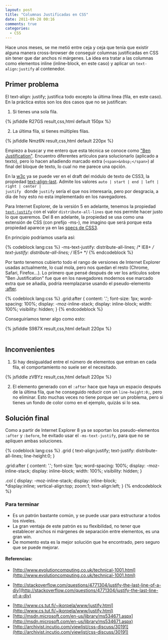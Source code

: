 ```yaml
---
layout: post
title: "Columnas Justificadas en CSS"
date: 2011-09-28 00:16
comments: true
categories: 
  - CSS
---
```


Hace unos meses, se me metió entre ceja y ceja que tenía que existir alguna manera cross-browser de conseguir columnas justificadas en CSS sin tener que dar anchos ni márgenes. La idea era tratar a las columnas como elementos inline (inline-block, en este caso) y aplicar un <code>text-align:justify</code> al contenedor.

## Primer problema

El text-align: justify; justifica todo excepto la última línea (fila, en este caso). En la práctica estos son los dos casos que no se justifican:

1. Si tienes una sola fila. 
  
  {% jsfiddle R27GS result,css,html default 150px %}
  
2. La última fila, si tienes múltiples filas.

  {% jsfiddle Nmz6N result,css,html default 220px %}
  
  
Empiezo a buscar y me entero que esta técnica se conoce como ["Ben Justification"](http://www.evolutioncomputing.co.uk/technical-1001.html). Encuentro diferentes 
artículos para solucionarlo (aplicado a texto), pero lo hacen añadiendo marcado extra (<code>&lt;span&gt;&amp;nbsp;&lt;/span&gt;</code>) al final del bloque de texto, lo cual no me parece una opción.

En la [w3c](http://www.w3.org/) ya se puede ver en el draft del módulo de texto de CSS3, la propiedad [text-align-last](http://www.w3.org/TR/2011/WD-css3-text-20110901/#text-align-last). Admite los valores <code>auto | start | end | left | right | center | justify </code> donde <code>justify</code> sería el que nos interesaría, pero por desgracia, a día de hoy esto no esta implementado en los navegadores.

Para Internet Explorer, de la versión 5 en adelante, tenemos la propiedad <code markdown="1">[text-justify](http://msdn.microsoft.com/en-us/library/ms531172%28v=vs.85%29.aspx)</code> con el valor <code>distribute-all-lines</code> que nos permite hacer justo lo que queremos.
Del 8 en adelante, la propiedad se usa como una extensión de CSS (con prefijo -ms-), me imagino que será porque esta propiedad aparece ya en las [specs de CSS3](http://www.w3.org/TR/css3-text/#text-justify).

En principio podríamos usarla así:<br />

{% codeblock lang:css %}
-ms-text-justify: distribute-all-lines; /* IE8+ */
text-justify: distribute-all-lines; /* IE5+ */
{% endcodeblock %}

Por tanto tenemos cubierto todo el rango de versiones de Internet Explorer usadas actualmente, lo cual mola, pero nos quedan el resto (Chrome, Safari, Firefox...). Lo primero que pensé después de ver los artículos sobre "Ben Justification" fue que en los navegadores modernos ese marcado extra que se añadía, podría reemplazarse usando el pseudo-elemento [:after](http://www.w3.org/TR/CSS2/generate.html#before-after-content).

{% codeblock lang:css %}
  .grid:after { 
    content: '.'; 
    font-size: 1px; 
    word-spacing: 100%; 
    display: -moz-inline-stack;
    display: inline-block;
    width: 100%; 
    visibility: hidden; 
  }
{% endcodeblock %}

Conseguiríamos tener algo como esto:

{% jsfiddle S987X result,css,html default 220px %}<br /><br />


## Inconvenientes

1. Si hay desigualdad entre el número de elementos que entran en cada fila, el comportamiento no suele ser el necesitado.

  {% jsfiddle zVBYz result,css,html default 220px %}

2. El elemento generado con el <code>:after</code> hace que haya un espacio después de la última fila, que he conseguido reducir con un <code>line-height:0;</code>, pero no eliminar. Esto muchas veces no tiene porque ser un problema, pero si tienes un fondo de color como en el ejemplo, quizás si lo sea.

## Solución final

Como a partir de Internet Explorer 8 ya se soportan los pseudo-elementos <code>:after</code> y <code>:before</code>, he evitado usar el <code>-ms-text-justify</code>, para que no se apliquen ambas soluciones.

{% codeblock lang:css %}
.grid {
  text-align:justify;
  text-justify: distribute-all-lines;
  line-height:0;
 }

.grid:after {
  content: '.';
  font-size: 1px;
  word-spacing: 100%;
  display: -moz-inline-stack;
  display: inline-block;
  width: 100%;
  visibility: hidden;
}

.col {
  display: -moz-inline-stack;
  display: inline-block;    
  *display:inline;
  vertical-align:top;
  zoom:1;
  text-align:left;
}
{% endcodeblock %}

### Para terminar

- Es un patrón bastante común, y se puede usar para estructurar a todos los niveles.
- La gran ventaja de este patrón es su flexibilidad, no tener que establecer anchos ni márgenes de separación entre elementos, es una gran win.
- De momento esta es la mejor solución que he encontrado, pero seguro que se puede mejorar.

#### Referencias:

- [http://www.evolutioncomputing.co.uk/technical-1001.html](http://www.evolutioncomputing.co.uk/technical-1001.html)
* [http://stackoverflow.com/questions/4771304/justify-the-last-line-of-a-div](http://stackoverflow.com/questions/4771304/justify-the-last-line-of-a-div)
- [http://www.cs.tut.fi/~jkorpela/www/justify.html](http://www.cs.tut.fi/~jkorpela/www/justify.html)
- [http://msdn.microsoft.com/en-us/library/ms534671.aspx](http://msdn.microsoft.com/en-us/library/ms534671.aspx)
- [http://archivist.incutio.com/viewlist/css-discuss/30191](http://archivist.incutio.com/viewlist/css-discuss/30191)







